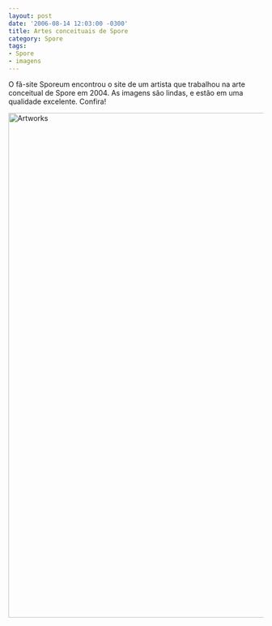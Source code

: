 ```yaml
---
layout: post
date: '2006-08-14 12:03:00 -0300'
title: Artes conceituais de Spore
category: Spore
tags:
- Spore
- imagens
---
```

O fã-site Sporeum encontrou o site de um artista que trabalhou na arte conceitual de Spore em 2004. As imagens são lindas, e estão em uma qualidade excelente. Confira!

<a data-flickr-embed="true" data-footer="true"  href="https://www.flickr.com/photos/esporo/albums/72157677912998267" title="Artworks"><img src="https://live.staticflickr.com/65535/46781583925_293f3205e6_o.jpg" width="671" height="996" alt="Artworks"></a><script async src="//embedr.flickr.com/assets/client-code.js" charset="utf-8"></script>
